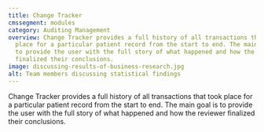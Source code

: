 ```yaml
---
title: Change Tracker
cmssegment: modules
category: Auditing Management
overview: Change Tracker provides a full history of all transactions that took
  place for a particular patient record from the start to end. The main goal is
  to provide the user with the full story of what happened and how the reviewer
  finalized their conclusions.
image: discussing-results-of-business-research.jpg
alt: Team members discussing statistical findings
---
```

Change Tracker provides a full history of all transactions that took place for a particular patient record from the start to end. The main goal is to provide the user with the full story of what happened and how the reviewer finalized their conclusions.
